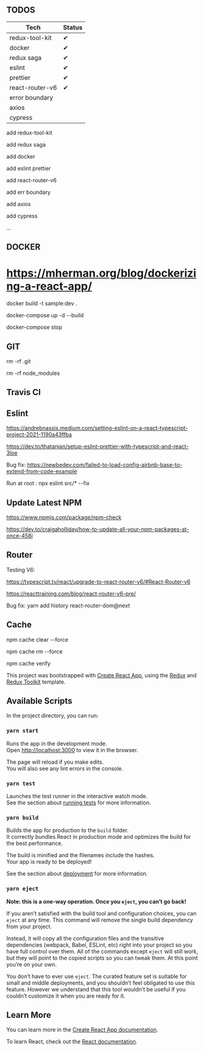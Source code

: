 ## TODOS

Tech | Status
--------|----------
redux-tool-kit  |   ✔
docker |    ✔ 
redux saga |    ✔ 
eslint |    ✔
prettier |  ✔
react-router-v6 | ✔
error boundary | 
axios | 
cypress | 


add redux-tool-kit

add redux saga

add docker

add eslint prettier

add react-router-v6

add err boundary

add axios

add cypress

...

## DOCKER

# https://mherman.org/blog/dockerizing-a-react-app/

docker build -t sample:dev .

docker-compose up -d --build

docker-compose stop

## GIT

rm -rf .git

rm -rf node_modules


## Travis CI


## Eslint
https://andrebnassis.medium.com/setting-eslint-on-a-react-typescript-project-2021-1190a43ffba

https://dev.to/thatanjan/setup-eslint-prettier-with-typescript-and-react-3loe

Bug fix: https://newbedev.com/failed-to-load-config-airbnb-base-to-extend-from-code-example

Run at root : npx eslint src/* --fix

## Update Latest NPM
https://www.npmjs.com/package/npm-check

https://dev.to/craigaholliday/how-to-update-all-your-npm-packages-at-once-458j
## Router
Testing V6:

https://typescript.tv/react/upgrade-to-react-router-v6/#React-Router-v6

https://reacttraining.com/blog/react-router-v6-pre/

Bug fix: yarn add history react-router-dom@next

## Cache

npm cache clear --force

npm cache rm --force

npm cache verify 



This project was bootstrapped with [Create React App](https://github.com/facebook/create-react-app), using the [Redux](https://redux.js.org/) and [Redux Toolkit](https://redux-toolkit.js.org/) template.

## Available Scripts

In the project directory, you can run:

### `yarn start`

Runs the app in the development mode.<br />
Open [http://localhost:3000](http://localhost:3000) to view it in the browser.

The page will reload if you make edits.<br />
You will also see any lint errors in the console.

### `yarn test`

Launches the test runner in the interactive watch mode.<br />
See the section about [running tests](https://facebook.github.io/create-react-app/docs/running-tests) for more information.

### `yarn build`

Builds the app for production to the `build` folder.<br />
It correctly bundles React in production mode and optimizes the build for the best performance.

The build is minified and the filenames include the hashes.<br />
Your app is ready to be deployed!

See the section about [deployment](https://facebook.github.io/create-react-app/docs/deployment) for more information.

### `yarn eject`

**Note: this is a one-way operation. Once you `eject`, you can’t go back!**

If you aren’t satisfied with the build tool and configuration choices, you can `eject` at any time. This command will remove the single build dependency from your project.

Instead, it will copy all the configuration files and the transitive dependencies (webpack, Babel, ESLint, etc) right into your project so you have full control over them. All of the commands except `eject` will still work, but they will point to the copied scripts so you can tweak them. At this point you’re on your own.

You don’t have to ever use `eject`. The curated feature set is suitable for small and middle deployments, and you shouldn’t feel obligated to use this feature. However we understand that this tool wouldn’t be useful if you couldn’t customize it when you are ready for it.

## Learn More

You can learn more in the [Create React App documentation](https://facebook.github.io/create-react-app/docs/getting-started).

To learn React, check out the [React documentation](https://reactjs.org/).

